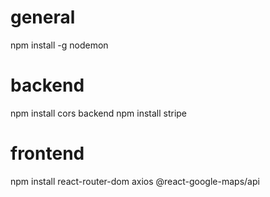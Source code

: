 # general
npm install -g nodemon

# backend
npm install cors backend
npm install stripe

# frontend
npm install react-router-dom axios @react-google-maps/api
